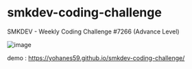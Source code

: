 # smkdev-coding-challenge
SMKDEV - Weekly Coding Challenge #7266 (Advance Level)

![image](https://github.com/yohanes59/smkdev-coding-challenge/assets/80000614/8a18cd1c-8148-4813-8652-6d0a34cac677)

demo : https://yohanes59.github.io/smkdev-coding-challenge/
